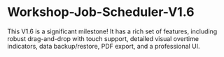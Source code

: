 # Workshop-Job-Scheduler-V1.6

This V1.6 is a significant milestone! It has a rich set of features, including robust drag-and-drop with touch support, detailed visual overtime indicators, data backup/restore, PDF export, and a professional UI.
